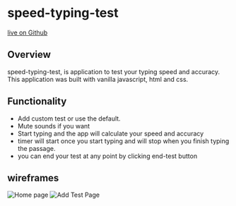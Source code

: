 # speed-typing-test
[live on Github](https://ryangonzalezusa.github.io/speed-typing-test/)

## Overview
speed-typing-test, is application to test your typing speed and accuracy. This application was built with vanilla javascript, html and css.

## Functionality
- Add custom test or use the default.
- Mute sounds if you want
- Start typing and the app will calculate your speed and accuracy
- timer will start once you start typing and will stop when you finish typing the passage.
- you can end your test at any point by clicking end-test button

## wireframes

![Home page]("./docs/wireframe/1-Homepage.png")
![Add Test Page]("./docs/wireframe/2-add-test.png")

